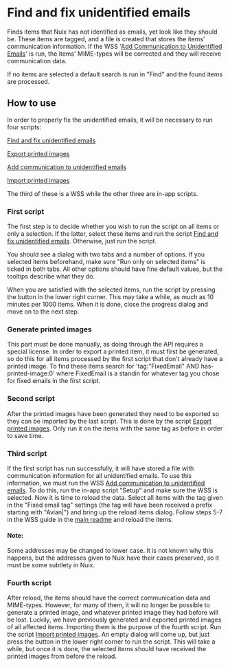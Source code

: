 # Find and fix unidentified emails
Finds items that Nuix has not identified as emails, yet look like they should be.
These items are tagged, and a file is created that stores the items' communication information.
If the WSS '[Add Communication to Unidentified Emails](../../wss/add-communication-to-unidentified-emails)' is run, the items' MIME-types will be corrected and they will receive communication data.

If no items are selected a default search is run in "Find" and the found items are processed.

## How to use
In order to properly fix the unidentified emails, it will be necessary to run four scripts:

[Find and fix unidentified emails](../../avian-inapp-scripts/unidentified-emails.nuixscript)

[Export printed images](../../avian-inapp-scripts/import-printed-images.nuixscript)

[Add communication to unidentified emails](../../wss/add-communication-to-unidentified-emails)

[Import printed images](../../avian-inapp-scripts/import-printed-images.nuixscript)

The third of these is a WSS while the other three are in-app scripts.

### First script
The first step is to decide whether you wish to run the script on all items or only a selection.
If the latter, select these items and run the script [Find and fix unidentified emails](../../avian-inapp-scripts/unidentified-emails.nuixscript).
Otherwise, just run the script.

You should see a dialog with two tabs and a number of options.
If you selected items beforehand, make sure "Run only on selected items" is ticked in both tabs.
All other options should have fine default values, but the tooltips describe what they do.

When you are satisfied with the selected items, run the script by pressing the button in the lower right corner.
This may take a while, as much as 10 minutes per 1000 items.
When it is done, close the progress dialog and move on to the next step.

### Generate printed images
This part must be done manually, as doing through the API requires a special license.
In order to export a printed item, it must first be generated, so do this for all items processed by the first script that don't already have a printed image.
To find these items search for 'tag:"FixedEmail" AND has-printed-image:0' where FixedEmail is a standin for whatever tag you chose for fixed emails in the first script.

### Second script
After the printed images have been generated they need to be exported so they can be imported by the last script.
This is done by the script [Export printed images](../../avian-inapp-scripts/export-printed-images.nuixscript).
Only run it on the items with the same tag as before in order to save time.

### Third script
If the first script has run successfully, it will have stored a file with communication information for all unidentified emails.
To use this information, we must run the WSS [Add communication to unidentified emails](../../wss/add-communication-to-unidentified-emails).
To do this, run the in-app script "Setup" and make sure the WSS is selected.
Now it is time to reload the data.
Select all items with the tag given in the "Fixed email tag" settings (the tag will have been received a prefix starting with "Avian|") and bring up the reload items dialog.
Follow steps 5-7 in the WSS guide in the [main readme](../../README.md) and reload the items.

#### Note:
Some addresses may be changed to lower case.
It is not known why this happens, but the addresses given to Nuix have their cases preserved, so it must be some subtlety in Nuix.

### Fourth script
After reload, the items should have the correct communication data and MIME-types.
However, for many of them, it will no longer be possible to generate a printed image, and whatever printed image they had before will be lost.
Luckily, we have previously generated and exported printed images of all affected items.
Importing them is the purpose of the fourth script.
Run the script [Import printed images](../../avian-inapp-scripts/import-printed-images.nuixscript).
An empty dialog will come up, but just press the button in the lower right corner to run the script.
This will take a while, but once it is done, the selected items should have received the printed images from before the reload.
